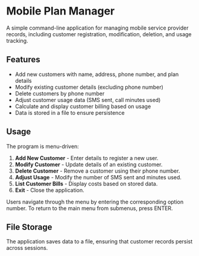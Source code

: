 # Mobile Plan Manager

A simple command-line application for managing mobile service provider records, including customer registration, modification, deletion, and usage tracking.

## Features

- Add new customers with name, address, phone number, and plan details
- Modify existing customer details (excluding phone number)
- Delete customers by phone number
- Adjust customer usage data (SMS sent, call minutes used)
- Calculate and display customer billing based on usage
- Data is stored in a file to ensure persistence

## Usage

The program is menu-driven:

1. **Add New Customer** - Enter details to register a new user.
2. **Modify Customer** - Update details of an existing customer.
3. **Delete Customer** - Remove a customer using their phone number.
4. **Adjust Usage** - Modify the number of SMS sent and minutes used.
5. **List Customer Bills** - Display costs based on stored data.
6. **Exit** - Close the application.

Users navigate through the menu by entering the corresponding option number. To return to the main menu from submenus, press ENTER.

## File Storage

The application saves data to a file, ensuring that customer records persist across sessions.
